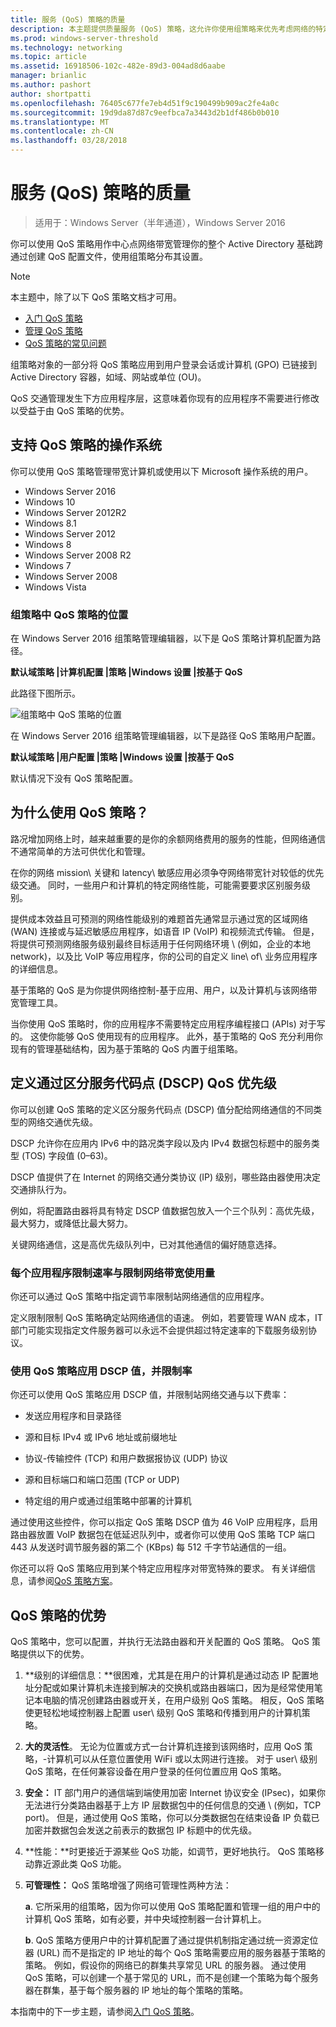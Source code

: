 ```yaml
---
title: 服务 (QoS) 策略的质量
description: 本主题提供质量服务 (QoS) 策略，这允许你使用组策略来优先考虑网络的特定应用程序和 Windows Server 2016 服务的交通带宽的概述。
ms.prod: windows-server-threshold
ms.technology: networking
ms.topic: article
ms.assetid: 16918506-102c-482e-89d3-004ad8d6aabe
manager: brianlic
ms.author: pashort
author: shortpatti
ms.openlocfilehash: 76405c677fe7eb4d51f9c190499b909ac2fe4a0c
ms.sourcegitcommit: 19d9da87d87c9eefbca7a3443d2b1df486b0b010
ms.translationtype: MT
ms.contentlocale: zh-CN
ms.lasthandoff: 03/28/2018
---
```

# <a name="quality-of-service-qos-policy"></a>服务 \(QoS\) 策略的质量

>适用于：Windows Server（半年通道），Windows Server 2016

你可以使用 QoS 策略用作中心点网络带宽管理你的整个 Active Directory 基础跨通过创建 QoS 配置文件，使用组策略分布其设置。

>[!NOTE]
>  本主题中，除了以下 QoS 策略文档才可用。  
>   
>  - [入门 QoS 策略](qos-policy-get-started.md)
>  - [管理 QoS 策略](qos-policy-manage.md)
>  - [QoS 策略的常见问题](qos-policy-faq.md)

组策略对象的一部分将 QoS 策略应用到用户登录会话或计算机 \(GPO\) 已链接到 Active Directory 容器，如域、网站或单位 \(OU\)。

QoS 交通管理发生下方应用程序层，这意味着你现有的应用程序不需要进行修改以受益于由 QoS 策略的优势。

## <a name="operating-systems-that-support-qos-policy"></a>支持 QoS 策略的操作系统

你可以使用 QoS 策略管理带宽计算机或使用以下 Microsoft 操作系统的用户。

- Windows Server 2016
- Windows 10
- Windows Server 2012R2
- Windows 8.1
- Windows Server 2012
- Windows 8
- Windows Server 2008 R2
- Windows 7
- Windows Server 2008
- Windows Vista

### <a name="location-of-qos-policy-in-group-policy"></a>组策略中 QoS 策略的位置

在 Windows Server 2016 组策略管理编辑器，以下是 QoS 策略计算机配置为路径。

**默认域策略 |计算机配置 |策略 |Windows 设置 |按基于 QoS**

此路径下图所示。

![组策略中 QoS 策略的位置](../../media/QoS/QoS-Gp.jpg)

在 Windows Server 2016 组策略管理编辑器，以下是路径 QoS 策略用户配置。

**默认域策略 |用户配置 |策略 |Windows 设置 |按基于 QoS**

默认情况下没有 QoS 策略配置。

## <a name="why-use-qos-policy"></a>为什么使用 QoS 策略？
  
路况增加网络上时，越来越重要的是你的余额网络费用的服务的性能，但网络通信不通常简单的方法可供优化和管理。

在你的网络 mission\ 关键和 latency\ 敏感应用必须争夺网络带宽针对较低的优先级交通。 同时，一些用户和计算机的特定网络性能，可能需要要求区别服务级别。

提供成本效益且可预测的网络性能级别的难题首先通常显示通过宽的区域网络 \(WAN\) 连接或与延迟敏感应用程序，如语音 IP \(VoIP\) 和视频流式传输。 但是，将提供可预测网络服务级别最终目标适用于任何网络环境 \ (例如，企业的本地 network\)，以及比 VoIP 等应用程序，你的公司的自定义 line\ of\ 业务应用程序的详细信息。
  
基于策略的 QoS 是为你提供网络控制-基于应用、用户，以及计算机与该网络带宽管理工具。 

当你使用 QoS 策略时，你的应用程序不需要特定应用程序编程接口 \(APIs\) 对于写的。 这使你能够 QoS 使用现有的应用程序。 此外，基于策略的 QoS 充分利用你现有的管理基础结构，因为基于策略的 QoS 内置于组策略。

## <a name="define-qos-priority-through-a-differentiated-services-code-point-dscp"></a>定义通过区分服务代码点 \(DSCP\) QoS 优先级
  
你可以创建 QoS 策略的定义区分服务代码点 \(DSCP\) 值分配给网络通信的不同类型的网络交通优先级。 

DSCP 允许你在应用内 IPv6 中的路况类字段以及内 IPv4 数据包标题中的服务类型 \(TOS\) 字段值 \(0–63\)。 

DSCP 值提供了在 Internet 的网络交通分类协议 \(IP\) 级别，哪些路由器使用决定交通排队行为。 

例如，将配置路由器将具有特定 DSCP 值数据包放入一个三个队列：高优先级，最大努力，或降低比最大努力。 

关键网络通信，这是高优先级队列中，已对其他通信的偏好随意选择。

### <a name="limit-network-bandwidth-use-per-application-with-throttle-rate"></a>每个应用程序限制速率与限制网络带宽使用量

你还可以通过 QoS 策略中指定调节率限制站网络通信的应用程序。

定义限制限制 QoS 策略确定站网络通信的语速。 例如，若要管理 WAN 成本，IT 部门可能实现指定文件服务器可以永远不会提供超过特定速率的下载服务级别协议。  

### <a name="use-qos-policy-to-apply-dscp-values-and-throttle-rates"></a>使用 QoS 策略应用 DSCP 值，并限制率

你还可以使用 QoS 策略应用 DSCP 值，并限制站网络交通与以下费率：

- 发送应用程序和目录路径

- 源和目标 IPv4 或 IPv6 地址或前缀地址

- 协议-传输控件 \(TCP\) 和用户数据报协议 \(UDP\) 协议

- 源和目标端口和端口范围 \(TCP or UDP\)

- 特定组的用户或通过组策略中部署的计算机

通过使用这些控件，你可以指定 QoS 策略 DSCP 值为 46 VoIP 应用程序，启用路由器放置 VoIP 数据包在低延迟队列中，或者你可以使用 QoS 策略 TCP 端口 443 从发送时调节服务器的第二个 \(KBps\) 每 512 千字节站通信的一组。

你还可以将 QoS 策略应用到某个特定应用程序对带宽特殊的要求。 有关详细信息，请参阅[QoS 策略方案](qos-policy-scenarios.md)。
  
## <a name="advantages-of-qos-policy"></a>QoS 策略的优势

QoS 策略中，您可以配置，并执行无法路由器和开关配置的 QoS 策略。 QoS 策略提供以下的优势。
  
1. **级别的详细信息：**很困难，尤其是在用户的计算机是通过动态 IP 配置地址分配或如果计算机未连接到解决的交换机或路由器端口，因为是经常使用笔记本电脑的情况创建路由器或开关，在用户级别 QoS 策略。 相反，QoS 策略使更轻松地域控制器上配置 user\ 级别 QoS 策略和传播到用户的计算机策略。
2. **大的灵活性**。 无论为位置或方式一台计算机连接到该网络时，应用 QoS 策略，-计算机可以从任意位置使用 WiFi 或以太网进行连接。 对于 user\ 级别 QoS 策略，在任何兼容设备在用户登录的任何位置应用 QoS 策略。
3. **安全：** IT 部门用户的通信端到端使用加密 Internet 协议安全 \(IPsec\)，如果你无法进行分类路由器基于上方 IP 层数据包中的任何信息的交通 \ (例如，TCP port\)。 但是，通过使用 QoS 策略，你可以分类数据包在结束设备 IP 负载已加密并数据包会发送之前表示的数据包 IP 标题中的优先级。
4. **性能：**时更接近于源某些 QoS 功能，如调节，更好地执行。 QoS 策略移动靠近源此类 QoS 功能。
5. **可管理性：** QoS 策略增强了网络可管理性两种方法：

    **a**. 它所采用的组策略，因为你可以使用 QoS 策略配置和管理一组的用户中的计算机 QoS 策略，如有必要，并中央域控制器一台计算机上。

    **b**. QoS 策略方便用户中的计算机配置了通过提供机制指定通过统一资源定位器 \(URL\) 而不是指定的 IP 地址的每个 QoS 策略需要应用的服务器基于策略的策略。 例如，假设你的网络已的群集共享常见 URL 的服务器。 通过使用 QoS 策略，可以创建一个基于常见的 URL，而不是创建一个策略为每个服务器在群集，基于每个服务器的 IP 地址的每个策略的策略。

本指南中的下一步主题，请参阅[入门 QoS 策略](qos-policy-get-started.md)。

